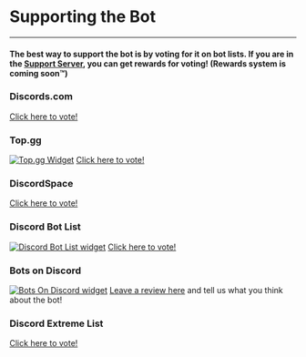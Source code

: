 # Supporting the Bot
---
#### The best way to support the bot is by voting for it on bot lists. If you are in the&nbsp;[Support Server](https://discord.gg/MTwj6wG), you can get rewards for voting! (Rewards system is coming soon™️)
### Discords.com

[Click here to vote!](https://discords.com/bots/bot/673994042450903089)

<!-- **Glenn Bot List** 

[![Glenn bot list widget](https://glennbotlist.xyz/bot/673994042450903089/widget)](https://glennbotlist.xyz/bot/673994042450903089)
[Click here to vote!](https://glennbotlist.xyz/bot/673994042450903089/vote) -->


### Top.gg

[![Top.gg Widget](https://discordbots.org/api/widget/673994042450903089.svg)](https://discordbots.org/bot/673994042450903089)
[Click here to vote!](https://top.gg/bot/673994042450903089/vote)


### DiscordSpace

[Click here to vote!](https://discordspace.com/bot/673994042450903089)

### Discord Bot List

[![Discord Bot List widget](https://discordbotlist.com/api/bots/673994042450903089/widget)](https://discordbotlist.com/bots/673994042450903089)
[Click here to vote!](https://discordbotlist.com/bots/673994042450903089/upvote)


### Bots on Discord

[![Bots On Discord widget](https://bots.ondiscord.xyz/bots/673994042450903089/embed?showGuilds=true)](https://bots.ondiscord.xyz/bots/673994042450903089)
[Leave a review here](https://bots.ondiscord.xyz/bots/673994042450903089/review) and tell us what you think about the bot!


### Discord Extreme List

[Click here to vote!](https://discordextremelist.xyz/bots/673994042450903089/upvote)

